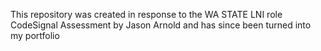 This repository was created in response to the WA STATE LNI role CodeSignal Assessment by Jason Arnold and has since been turned into my portfolio
